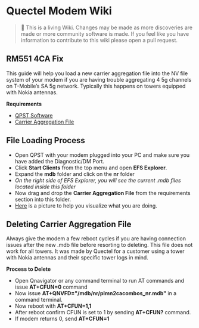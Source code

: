Quectel Modem Wiki
=================================
> :book: This is a living Wiki. Changes may be made as more discoveries are made or more community software is made. If you feel like you have information to contribute to this wiki please open a pull request.

## RM551 4CA Fix

This guide will help you load a new carrier aggregation file into the NV file system of your modem if you are having trouble aggregating 4 5g channels on T-Mobile’s SA 5g network. Typically this happens on towers equipped with Nokia antennas. 

**Requirements**

 - [QPST Software](https://www.dropbox.com/scl/fi/jzxgl5vft4xjsbssrauwa/QPST_2.7.496.zip?rlkey=4ue2vbdtq2o4kd0k0r06kg9ga&st=9sv0ts85&dl=0)
 - [Carrier Aggregation File](https://www.dropbox.com/scl/fi/f250bpn68op6l6z8bpzu7/plmn2cacombos_nr.mdb?rlkey=he8nitlsheeifk5n050fd6v6e&st=30rkizcj&dl=0)


## File Loading Process 

 - Open QPST with your modem plugged into your PC and make sure you have added the Diagnostic/DM Port.
 - Click **Start Clients** from the top menu and open **EFS Explorer**.
 - Expand the **mdb** folder and click on the **nr** folder
 - *On the right side of EFS Explorer, you will see the current .mdb files located inside this folder*
 - Now drag and drop the **Carrier Aggregation File** from the requirements section into this folder.
 - [Here](https://www.dropbox.com/scl/fi/l8kqg94f52p3anedlsp88/IMG_5581.JPG?rlkey=ckidq4119p4it96fpfgu49hxo&st=6u3akdrq&dl=0) is a picture to help you visualize what you are doing.

## Deleting Carrier Aggregation File

Always give the modem a few reboot cycles if you are having connection issues after the new .mdb file before resorting to deleting. This file does not work for all towers. It was made by Quectel for a customer using a tower with Nokia antennas and their specific tower logs in mind.

**Process to Delete**

 - Open Qnavigator or any command terminal to run AT commands and issue **AT+CFUN=0** command
 - Now issue **AT+QNVFD="/mdb/nr/plmn2cacombos_nr.mdb"** in a command terminal.
 - Now reboot with **AT+CFUN=1,1**
 - After reboot confirm CFUN is set to 1 by sending **AT+CFUN?** command.
 - If modem returns 0, send **AT+CFUN=1**
 
